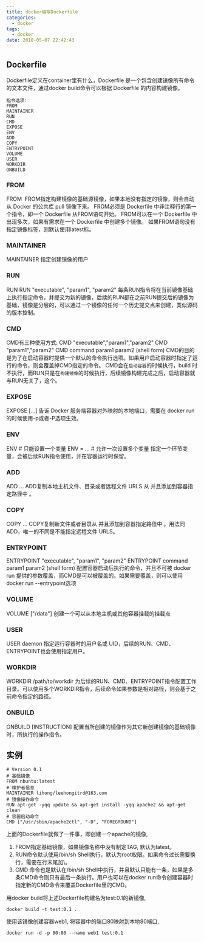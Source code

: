 ```yaml
---
title: docker编写Dockerfile
categories:
  - docker
tags:
  - docker
date: 2018-05-07 22:42:43
---
```


## Dockerfile
Dockerfile定义在container里有什么，Dockerfile 是一个包含创建镜像所有命令的文本文件，通过docker build命令可以根据 Dockerfile 的内容构建镜像。
```
指令选项:
FROM
MAINTAINER
RUN
CMD
EXPOSE
ENV
ADD
COPY
ENTRYPOINT
VOLUME
USER
WORKDIR
ONBUILD
```

### FROM
FROM <image> 
FROM指定构建镜像的基础源镜像，如果本地没有指定的镜像，则会自动从 Docker 的公共库 pull 镜像下来。
FROM必须是 Dockerfile 中非注释行的第一个指令，即一个 Dockerfile 从FROM语句开始。
FROM可以在一个 Dockerfile 中出现多次，如果有需求在一个 Dockerfile 中创建多个镜像。
如果FROM语句没有指定镜像标签，则默认使用latest标。

### MAINTAINER
MAINTAINER <name>
指定创建镜像的用户

### RUN
RUN
RUN "executable", "param1", "param2"
每条RUN指令将在当前镜像基础上执行指定命令，并提交为新的镜像，后续的RUN都在之前RUN提交后的镜像为基础，镜像是分层的，可以通过一个镜像的任何一个历史提交点来创建，类似源码的版本控制。

### CMD
CMD有三种使用方式:
    CMD "executable","param1","param2"
    CMD "param1","param2"
    CMD command param1 param2 (shell form)
CMD的目的是为了在启动容器时提供一个默认的命令执行选项。如果用户启动容器时指定了运行的命令，则会覆盖掉CMD指定的命令。
CMD会在`启动容器`的时候执行，build 时不执行，而RUN只是在`构建镜像`的时候执行，后续镜像构建完成之后，启动容器就与RUN无关了，这个。

### EXPOSE
EXPOSE <port> [<port>...]
告诉 Docker 服务端容器对外映射的本地端口，需要在 docker run 的时候使用-p或者-P选项生效。

### ENV
ENV <key> <value>       # 只能设置一个变量
ENV <key>=<value> ...   # 允许一次设置多个变量
指定一个环节变量，会被后续RUN指令使用，并在容器运行时保留。

### ADD
ADD <src>... <dest>
ADD复制本地主机文件、目录或者远程文件 URLS 从 并且添加到容器指定路径中 。

### COPY
COPY <src>... <dest>
COPY复制新文件或者目录从 并且添加到容器指定路径中 。用法同ADD，唯一的不同是不能指定远程文件 URLS。

### ENTRYPOINT
ENTRYPOINT "executable", "param1", "param2"
ENTRYPOINT command param1 param2 (shell form)
配置容器启动后执行的命令，并且不可被 docker run 提供的参数覆盖，而CMD是可以被覆盖的。如果需要覆盖，则可以使用docker run --entrypoint选项

### VOLUME
VOLUME ["/data"]
创建一个可以从本地主机或其他容器挂载的挂载点

### USER
USER daemon
指定运行容器时的用户名或 UID，后续的RUN、CMD、ENTRYPOINT也会使用指定用户。

### WORKDIR
WORKDIR /path/to/workdir
为后续的RUN、CMD、ENTRYPOINT指令配置工作目录。可以使用多个WORKDIR指令，后续命令如果参数是相对路径，则会基于之前命令指定的路径。

### ONBUILD
ONBUILD [INSTRUCTION]
配置当所创建的镜像作为其它新创建镜像的基础镜像时，所执行的操作指令。

## 实例
```
# Version 0.1
# 基础镜像
FROM nbuntu:latest
# 维护者信息
MAINTAINER lihong/leehongitrd@163.com 
# 镜像操作命令
RUN apt-get -yqq update && apt-get install -yqq apache2 && apt-get clean
# 容器启动命令
CMD ["/usr/sbin/apache2ctl", "-D", "FOREGROUND"]
```
上面的Dockerfile就做了一件事，即创建一个apache的镜像,
1. FROM指定基础镜像，如果镜像名称中没有制定TAG, 默认为latest。
2. RUN命令默认使用/bin/sh Shell执行，默认为root权限。如果命令过长需要换行，需要在行末尾加\\。
3. CMD 命令也是默认在/bin/sh Shell中执行，并且默认只能有一条，如果是多条CMD命令则只有最后一条执行。用户也可以在docker run命令创建容器时指定新的CMD命令来覆盖Dockerfile里的CMD。

用docker build将上述Dockerfile构建名为test:0.1的新镜像,
```
docker build -t test:0.1 .
```

使用该镜像创建容器web1, 将容器中的端口80映射到本地80端口,
```
docker run -d -p 80:80 --name web1 test:0.1
```
